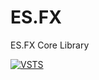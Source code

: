 # ES.FX
ES.FX Core Library

[![VSTS](https://sintari.visualstudio.com/_apis/public/build/definitions/34e057ec-f09f-4d30-92f4-5895eeaa3f74/9/badge)](https://sintari.visualstudio.com/_apis/public/build/definitions/34e057ec-f09f-4d30-92f4-5895eeaa3f74/9/badge)
